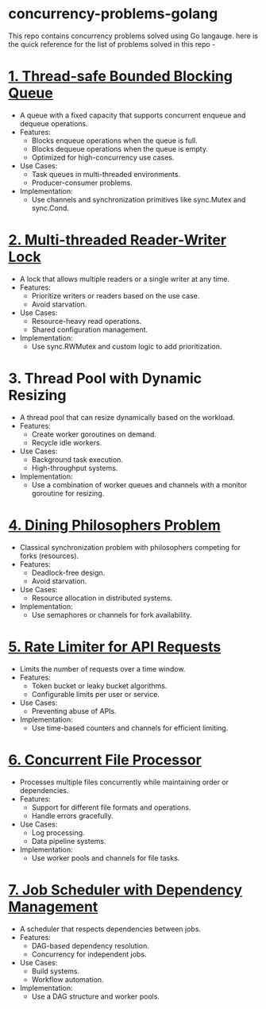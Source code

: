 # concurrency-problems-golang
This repo contains concurrency problems solved using Go langauge. here is the quick reference for the list of problems solved in this repo -

# [1. Thread-safe Bounded Blocking Queue](https://github.com/maniram-yadav/concurrency-problems-golang/tree/main/blocking-queue)
* A queue with a fixed capacity that supports concurrent enqueue and dequeue operations.
* Features:
  * Blocks enqueue operations when the queue is full.
  * Blocks dequeue operations when the queue is empty.
  * Optimized for high-concurrency use cases.
* Use Cases:
  * Task queues in multi-threaded environments.
  * Producer-consumer problems.
* Implementation:
  * Use channels and synchronization primitives like sync.Mutex and sync.Cond.
# [2. Multi-threaded Reader-Writer Lock](https://github.com/maniram-yadav/concurrency-problems-golang/tree/main/threaded-rwlcok)
* A lock that allows multiple readers or a single writer at any time.
* Features:
  * Prioritize writers or readers based on the use case.
  * Avoid starvation.
* Use Cases:
  * Resource-heavy read operations.
  * Shared configuration management.
* Implementation:
  * Use sync.RWMutex and custom logic to add prioritization.
# 3. Thread Pool with Dynamic Resizing
* A thread pool that can resize dynamically based on the workload.
* Features:
  * Create worker goroutines on demand.
  * Recycle idle workers.
* Use Cases:
  * Background task execution.
  * High-throughput systems.
* Implementation:
  * Use a combination of worker queues and channels with a monitor goroutine for resizing.
# [4. Dining Philosophers Problem](https://github.com/maniram-yadav/concurrency-problems-golang/blob/main/dining-philosophers)
* Classical synchronization problem with philosophers competing for forks (resources).
* Features:
  * Deadlock-free design.
  * Avoid starvation.
* Use Cases:
  * Resource allocation in distributed systems.
* Implementation:
  * Use semaphores or channels for fork availability.
# [5. Rate Limiter for API Requests](https://github.com/maniram-yadav/concurrency-problems-golang/tree/main/rate-limiter)
* Limits the number of requests over a time window.
* Features:
  * Token bucket or leaky bucket algorithms.
  * Configurable limits per user or service.
* Use Cases:
  * Preventing abuse of APIs.
* Implementation:
  * Use time-based counters and channels for efficient limiting.
# [6. Concurrent File Processor](https://github.com/maniram-yadav/concurrency-problems-golang/blob/main/file-processor)
* Processes multiple files concurrently while maintaining order or dependencies.
* Features:
  * Support for different file formats and operations.
  * Handle errors gracefully.
* Use Cases:
  * Log processing.
  * Data pipeline systems.
* Implementation:
  * Use worker pools and channels for file tasks.
# [7. Job Scheduler with Dependency Management](https://github.com/maniram-yadav/concurrency-problems-golang/tree/main/jobscheduler)
* A scheduler that respects dependencies between jobs.
* Features:
  * DAG-based dependency resolution.
  * Concurrency for independent jobs.
* Use Cases:
  * Build systems.
  * Workflow automation.
* Implementation:
  * Use a DAG structure and worker pools.
